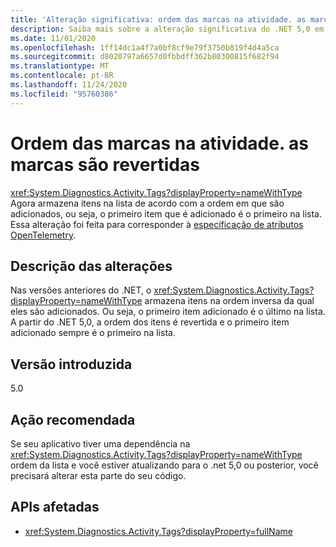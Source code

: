 ```yaml
---
title: 'Alteração significativa: ordem das marcas na atividade. as marcas são revertidas'
description: Saiba mais sobre a alteração significativa do .NET 5,0 em bibliotecas principais do .NET em que Activity. Tags agora armazena itens na lista de acordo com a ordem em que são adicionados.
ms.date: 11/01/2020
ms.openlocfilehash: 1ff14dc1a4f7a0bf8cf9e79f3750b819f4d4a5ca
ms.sourcegitcommit: d8020797a6657d0fbbdff362b80300815f682f94
ms.translationtype: MT
ms.contentlocale: pt-BR
ms.lasthandoff: 11/24/2020
ms.locfileid: "95760386"
---
```

# <a name="order-of-tags-in-activitytags-is-reversed"></a>Ordem das marcas na atividade. as marcas são revertidas

<xref:System.Diagnostics.Activity.Tags?displayProperty=nameWithType> Agora armazena itens na lista de acordo com a ordem em que são adicionados, ou seja, o primeiro item que é adicionado é o primeiro na lista. Essa alteração foi feita para corresponder à [especificação de atributos OpenTelemetry](https://github.com/open-telemetry/opentelemetry-specification/blob/master/specification/common/common.md#attributes).

## <a name="change-description"></a>Descrição das alterações

Nas versões anteriores do .NET, o <xref:System.Diagnostics.Activity.Tags?displayProperty=nameWithType> armazena itens na ordem inversa da qual eles são adicionados. Ou seja, o primeiro item adicionado é o último na lista. A partir do .NET 5,0, a ordem dos itens é revertida e o primeiro item adicionado sempre é o primeiro na lista.

## <a name="version-introduced"></a>Versão introduzida

5.0

## <a name="recommended-action"></a>Ação recomendada

Se seu aplicativo tiver uma dependência na <xref:System.Diagnostics.Activity.Tags?displayProperty=nameWithType> ordem da lista e você estiver atualizando para o .net 5,0 ou posterior, você precisará alterar esta parte do seu código.

## <a name="affected-apis"></a>APIs afetadas

- <xref:System.Diagnostics.Activity.Tags?displayProperty=fullName>

<!--

#### Category

Core .NET libraries

### Affected APIs

- `P:System.Diagnostics.Activity.Tags`

-->
